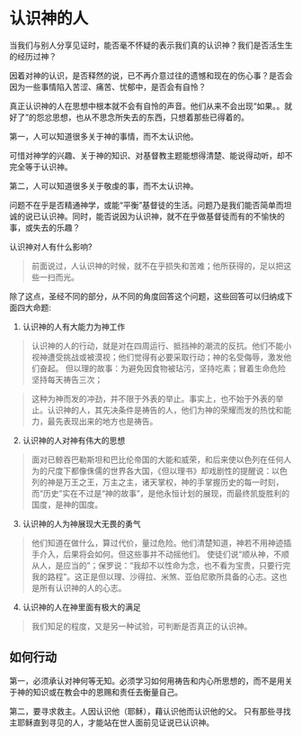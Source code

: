 <link rel="stylesheet" type="text/css" href="/auto-number.css">

# 认识神的人

当我们与别人分享见证时，能否毫不怀疑的表示我们真的认识神？我们是否活生生的经历过神？

因着对神的认识，是否释然的说，已不再介意过往的遗憾和现在的伤心事？是否会因为一些事情陷入苦涩、痛苦、忧郁中，是否会有自怜？

真正认识神的人在思想中根本就不会有自怜的声音。他们从来不会出现“如果。。就好了”的怨忿思想，也从不思念所失去的东西，只想着那些已得着的。

第一，人可以知道很多关于神的事情，而不太认识他。

可惜对神学的兴趣、关于神的知识、对基督教主题能想得清楚、能说得动听，却不完全等于认识神。

第二，人可以知道很多关于敬虔的事，而不太认识神。

问题不在乎是否精通神学，或能“平衡”基督徒的生活。问题乃是我们能否简单而坦诚的说已认识神。同时，能否说因为认识神，就不在乎做基督徒而有的不愉快的事，或失去的乐趣？

认识神对人有什么影响?

> 前面说过，人认识神的时候，就不在乎损失和苦难；他所获得的，足以把这些一扫而光。

除了这点，圣经不同的部分，从不同的角度回答这个问题，这些回答可以归纳成下面四大命题:

1. 认识神的人有大能力为神工作

  > 认识神的人的行动，就是对在四周运行、抵挡神的潮流的反抗。他们不能小视神遭受挑战或被漠视；他们觉得有必要采取行动；神的名受侮辱，激发他们奋起。
但以理的故事：为避免因食物被玷污，坚持吃素；冒着生命危险坚持每天祷告三次；

  > 这种为神而发的冲劲，并不限于外表的举止。事实上，也不始于外表的举止。认识神的人，其先决条件是祷告的人，他们为神的荣耀而发的热忱和能力，最先表现出来的地方也是祷告。

2. 认识神的人对神有伟大的思想

  > 面对已鲸吞巴勒斯坦和巴比伦帝国的大能和威荣，和后来使以色列在任何人为的尺度下都像侏儒的世界各大国，《但以理书》却戏剧性的提醒说：以色列的神是万王之王，万主之主，诸天掌权，神的手掌握历史的每一时刻，而“历史”实在不过是“神的故事”，是他永恒计划的展现，而最终凯旋胜利的国度，是神的国度。

3. 认识神的人为神展现大无畏的勇气

  > 他们知道在做什么，算过代价，量过危险。他们清楚知道，神若不用神迹插手介入，后果将会如何。但这些事并不动摇他们。
  > 使徒们说“顺从神，不顺从人，是应当的”；保罗说：“我却不以性命为念，也不看为宝贵，只要行完我的路程”。这正是但以理、沙得拉、米煞、亚伯尼歌所具备的心志。这也是所有认识神的人的心志。

4. 认识神的人在神里面有极大的满足

  > 我们知足的程度，又是另一种试验，可判断是否真正的认识神。

## 如何行动

第一，必须承认对神何等无知。必须学习如何用祷告和内心所思想的，而不是用关于神的知识或在教会中的恩赐和责任去衡量自己。

第二，要寻求救主。人因认识他（耶稣），藉认识他而认识他的父。
只有那些寻找主耶稣直到寻见的人，才能站在世人面前见证说已认识神。

